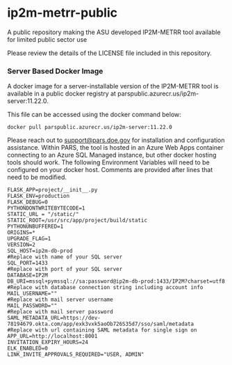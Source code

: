 # ip2m-metrr-public
A public repository making the ASU developed IP2M-METRR tool available for limited public sector use

Please review the details of the LICENSE file included in this repository.

### Server Based Docker Image

A docker image for a server-installable version of the IP2M-METRR tool is available in a public docker registry at parspublic.azurecr.us/ip2m-server:11.22.0.

This file can be accessed using the docker command below:

```
docker pull parspublic.azurecr.us/ip2m-server:11.22.0
```

Please reach out to support@pars.doe.gov for installation and configuration assistance. Within PARS, the tool is hosted in an Azure Web Apps container connecting to an Azure SQL Managed instance, but other docker hosting tools should work. The following Environment Variables will need to be configured on your docker host. Comments are provided after lines that need to be modified.

```
FLASK_APP=project/__init__.py
FLASK_ENV=production
FLASK_DEBUG=0
PYTHONDONTWRITEBYTECODE=1
STATIC_URL = "/static/"
STATIC_ROOT=/usr/src/app/project/build/static
PYTHONUNBUFFERED=1
ORIGINS=*
UPGRADE_FLAG=1
VERSION=2
SQL_HOST=ip2m-db-prod                                                                        #Replace with name of your SQL server
SQL_PORT=1433                                                                                #Replace with port of your SQL server
DATABASE=IP2M
DB_URI=mssql+pymssql://sa:password@ip2m-db-prod:1433/IP2M?charset=utf8                       #Replace with database connection string including account info
MAIL_USERNAME=""                                                                             #Replace with mail server username
MAIL_PASSWORD=""                                                                             #Replace with mail server password
SAML_METADATA_URL=https://dev-78194679.okta.com/app/exk3vxk5aoOb726S35d7/sso/saml/metadata   #Replace with url containing SAML metadata for single sign on
APP_URL=http://localhost:8001
INVITATION_EXPIRY_HOURS=24
ELK_ENABLED=0
LINK_INVITE_APPROVALS_REQUIRED="USER, ADMIN"
```
